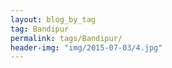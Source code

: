 ```yaml
---
layout: blog_by_tag
tag: Bandipur
permalink: tags/Bandipur/
header-img: "img/2015-07-03/4.jpg"
---
```

